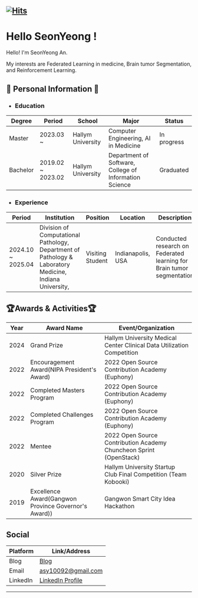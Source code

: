  
[![Hits](https://hits.seeyoufarm.com/api/count/incr/badge.svg?url=https%3A%2F%2Fgithub.com%2Fsunyeongan&count_bg=%2379C83D&title_bg=%23555555&icon=&icon_color=%23E7E7E7&title=hits&edge_flat=false)](https://hits.seeyoufarm.com)
---
# Hello SeonYeong !

Hello! I'm SeonYeong An. 

My interests are Federated Learning in medicine, Brain tumor Segmentation, and Reinforcement Learning. 


## 💫 Personal Information 💫

- ### Education
| Degree   | Period            | School            | Major                                                  | Status      |
|----------|-------------------|-------------------|--------------------------------------------------------|-------------|
| Master   | 2023.03 ~         | Hallym University | Computer Engineering, AI in Medicine                   | In progress |
| Bachelor | 2019.02 ~ 2023.02 | Hallym University | Department of Software, College of Information Science | Graduated   |


- ### Experience
| Period            | Institution                                                                                                | Position          | Location          | Description                                                           |
|-------------------|------------------------------------------------------------------------------------------------------------|-------------------|-------------------|-----------------------------------------------------------------------|
| 2024.10 ~ 2025.04 | Division of Computational Pathology, Department of Pathology & Laboratory Medicine, Indiana University,    | Visiting  Student | Indianapolis, USA | Conducted research on Federated learning for Brain tumor segmentation |

## 🏆Awards & Activities🏆

| Year | Award Name                              | Event/Organization                                               |
|------|-----------------------------------------|------------------------------------------------------------------|
| 2024 | Grand Prize                             | Hallym University Medical Center Clinical Data Utilization Competition |
| 2022 | Encouragement Award(NIPA President's Award)                     | 2022 Open Source Contribution Academy (Euphony) |
| 2022 | Completed Masters Program               | 2022 Open Source Contribution Academy (Euphony)                  |
| 2022 | Completed Challenges Program            | 2022 Open Source Contribution Academy (Euphony)                  |
| 2022 | Mentee                                  | 2022 Open Source Contribution Academy Chuncheon Sprint (OpenStack) |
| 2020 | Silver Prize                            | Hallym University Startup Club Final Competition (Team Kobooki)  |
| 2019 | Excellence Award(Gangwon Province Governor's Award))                       | Gangwon Smart City Idea Hackathon |


## Social

| Platform   | Link/Address                       |
|------------|------------------------------------|
| Blog       | [Blog](https://seonybob3210.tistory.com) |
| Email      | asy10092@gmail.com      |
| LinkedIn   | [LinkedIn Profile](https://www.linkedin.com/in/seonyeong-an-16608728b/) |

---


